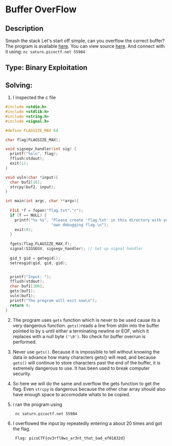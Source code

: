 # Buffer OverFlow
## Description
Smash the stack Let's start off simple, can you overflow the correct buffer? The program is available [here](https://artifacts.picoctf.net/c/173/vuln). You can view source [here](https://artifacts.picoctf.net/c/173/vuln.c). And connect with it using: `nc saturn.picoctf.net 55984`
## Type: Binary Exploitation
## Solving:
1) I inspected the c file
```c
#include <stdio.h>
#include <stdlib.h>
#include <string.h>
#include <signal.h>

#define FLAGSIZE_MAX 64

char flag[FLAGSIZE_MAX];

void sigsegv_handler(int sig) {
  printf("%s\n", flag);
  fflush(stdout);
  exit(1);
}

void vuln(char *input){
  char buf2[16];
  strcpy(buf2, input);
}

int main(int argc, char **argv){
  
  FILE *f = fopen("flag.txt","r");
  if (f == NULL) {
    printf("%s %s", "Please create 'flag.txt' in this directory with your",
                    "own debugging flag.\n");
    exit(0);
  }
  
  fgets(flag,FLAGSIZE_MAX,f);
  signal(SIGSEGV, sigsegv_handler); // Set up signal handler
  
  gid_t gid = getegid();
  setresgid(gid, gid, gid);


  printf("Input: ");
  fflush(stdout);
  char buf1[100];
  gets(buf1); 
  vuln(buf1);
  printf("The program will exit now\n");
  return 0;
}

```
2) The program uses `gets` function which is never to be used cause its a very dangerous function. `gets()`reads a line from stdin into the buffer pointed to by s
until either a terminating newline or EOF, which it replaces with a null byte `('\0')`.  No check for buffer overrun is performed.
3) Never use `gets()`.  Because it is impossible to tell without knowing the data in advance how many characters gets() will read, and because `gets()` will continue to store characters past the end of the buffer, it is extremely dangerous to use.  It has been used to break computer security.
4) So here we will do the same and overflow the gets function to get the flag. Even `strcpy` is dangerous because the other char array should also have enough space to accomodate whats to be copied.
5) i ran the program using

        nc saturn.picoctf.net 55984

6) I overflowed the input by repeatedly entering a about 20 times and got the flag.

        Flag: picoCTF{ov3rfl0ws_ar3nt_that_bad_ef01832d}

